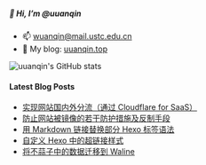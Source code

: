 ##### 👋 Hi, I’m @uuanqin

- 📫 wuanqin@mail.ustc.edu.cn
- 🔗 My blog: [uuanqin.top](https://blog.uuanqin.top/)

![uuanqin's GitHub stats](https://github-readme-stats.uuanqin.top/api?username=uuanqin)


#### Latest Blog Posts

<!-- BLOG-POST-LIST:START -->
- [实现网站国内外分流（通过 Cloudflare for SaaS）](https://blog.uuanqin.top/p/55893d1/)
- [防止网站被镜像的若干防护措施及反制手段](https://blog.uuanqin.top/p/7d2de43e/)
- [用 Markdown 链接替换部分 Hexo 标签语法](https://blog.uuanqin.top/p/fb28dce2/)
- [自定义 Hexo 中的超链接样式](https://blog.uuanqin.top/p/8aa53d93/)
- [将不蒜子中的数据迁移到 Waline](https://blog.uuanqin.top/p/e400f664/)
<!-- BLOG-POST-LIST:END -->



<!---
uuanqin/uuanqin is a ✨ special ✨ repository because its `README.md` (this file) appears on your GitHub profile.
You can click the Preview link to take a look at your changes.
--->


